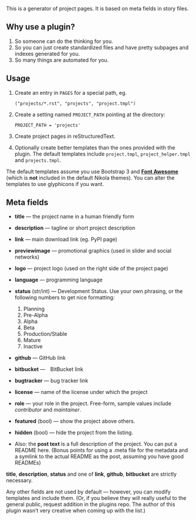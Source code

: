 This is a generator of project pages.  It is based on meta fields in story
files.

Why use a plugin?
-----------------

1. So someone can do the thinking for you.
2. So you can just create standardized files and have pretty subpages and
   indexes generated for you.
3. So many things are automated for you.

Usage
-----

1. Create an entry in `PAGES` for a special path, eg.

       ("projects/*.rst", "projects", "project.tmpl")

2. Create a setting named `PROJECT_PATH` pointing at the directory:

       PROJECT_PATH = 'projects'

3. Create project pages in reStructuredText.
4. Optionally create better templates than the ones provided with the plugin.
   The default templates include `project.tmpl`, `project_helper.tmpl` and
   `projects.tmpl`.

The default templates assume you use Bootstrap 3 and [**Font
Awesome**](http://fortawesome.github.io/Font-Awesome) (which is **not**
included in the default Nikola themes).  You can alter the templates to use
glyphicons if you want.

Meta fields
-----------

* **title** — the project name in a human friendly form
* **description** — tagline or short project description
* **link** — main download link (eg. PyPI page)
* **previewimage** — promotional graphics (used in slider and social networks)
* **logo** — project logo (used on the right side of the project page)
* **language** — programming language
* **status** (str/int) — Development Status.  Use your own phrasing, or the
  following numbers to get nice formatting:

    1. Planning
    2. Pre-Alpha
    3. Alpha
    4. Beta
    5. Production/Stable
    6. Mature
    7. Inactive

* **github** — GitHub link
* **bitbucket** — BitBucket link
* **bugtracker** — bug tracker link
* **license** — name of the license under which the project
* **role** — your role in the project.  Free-form, sample values include
  *contributor* and *maintainer*.
* **featured** (bool) — show the project above others.
* **hidden** (bool) — hide the project from the listing.
* Also: the **post text** is a full description of the project.  You can put a
  README here.  (Bonus points for using a .meta file for the metadata and a
  symlink to the actual README as the post, assuming you have good READMEs)

**title**, **description**, **status** and one of **link**, **github**,
**bitbucket** are strictly necessary.

Any other fields are not used by default — however, you can modify templates
and include them.  (Or, if you believe they will really useful to the general
public, request addition in the plugins repo.  The author of this plugin wasn’t
very creative when coming up with the list.)
